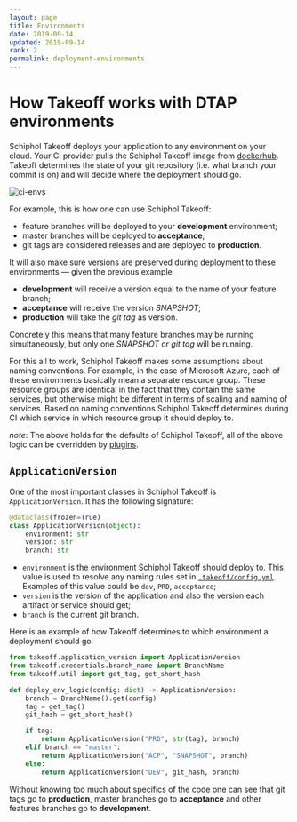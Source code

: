 ```yaml
---
layout: page
title: Environments
date: 2019-09-14
updated: 2019-09-14
rank: 2
permalink: deployment-environments
---
```


# How Takeoff works with DTAP environments

Schiphol Takeoff deploys your application to any environment on your cloud. Your CI provider pulls the Schiphol Takeoff image from [dockerhub](https://hub.docker.com/r/schipholhub/takeoff). Takeoff determines the state of your git repository (i.e. what branch your commit is on) and will decide where the deployment should go. 

![ci-envs](/assets/images/ci-envs.png)

For example, this is how one can use Schiphol Takeoff:

- feature branches will be deployed to your __development__ environment; 
- master branches will be deployed to __acceptance__;
- git tags are considered releases and are deployed to __production__. 

It will also make sure versions are preserved during deployment to these environments &mdash; given the previous example 

- __development__ will receive a version equal to the name of your feature branch; 
- __acceptance__ will receive the version _SNAPSHOT_; 
- __production__ will take the _git tag_ as version. 

Concretely this means that many feature branches may be running simultaneously, but only one _SNAPSHOT_ or _git tag_ will be running.

For this all to work, Schiphol Takeoff makes some assumptions about naming conventions. For example, in the case of Microsoft Azure, each of these environments basically mean a separate resource group. These resource groups are identical in the fact that they contain the same services, but otherwise might be different in terms of scaling and naming of services. Based on naming conventions Schiphol Takeoff determines during CI which service in which resource group it should deploy to.

_note_: The above holds for the defaults of Schiphol Takeoff, all of the above logic can be overridden by [plugins](takeoff-plugins).

## `ApplicationVersion`
One of the most important classes in Schiphol Takeoff is `ApplicationVersion`. It has the following signature:

```python
@dataclass(frozen=True)
class ApplicationVersion(object):
    environment: str
    version: str
    branch: str
```

- `environment` is the environment Schiphol Takeoff should deploy to. This value is used to resolve any naming rules set in [`.takeoff/config.yml`](takeoff-config). Examples of this value could be `dev`, `PRD`, `acceptance`;
- `version` is the version of the application and also the version each artifact or service should get;
- `branch` is the current git branch.

Here is an example of how Takeoff determines to which environment a deployment should go:

```python
from takeoff.application_version import ApplicationVersion
from takeoff.credentials.branch_name import BranchName
from takeoff.util import get_tag, get_short_hash

def deploy_env_logic(config: dict) -> ApplicationVersion:
    branch = BranchName().get(config)
    tag = get_tag()
    git_hash = get_short_hash()

    if tag:
        return ApplicationVersion("PRD", str(tag), branch)
    elif branch == "master":
        return ApplicationVersion("ACP", "SNAPSHOT", branch)
    else:
        return ApplicationVersion("DEV", git_hash, branch)
```

Without knowing too much about specifics of the code one can see that git tags go to __production__, master branches go to __acceptance__ and other features branches go to __development__.

